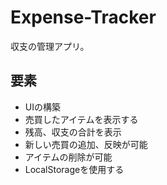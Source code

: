# Expense-Tracker

収支の管理アプリ。

## 要素

- UIの構築
- 売買したアイテムを表示する
- 残高、収支の合計を表示
- 新しい売買の追加、反映が可能
- アイテムの削除が可能
- LocalStorageを使用する